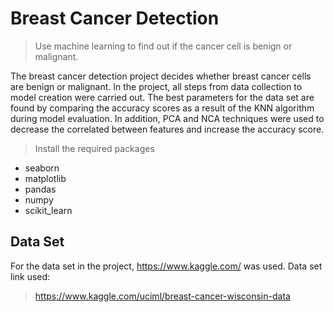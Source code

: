 # Breast Cancer Detection
>Use machine learning to find out if the cancer cell is benign or malignant.

The breast cancer detection project decides whether breast cancer cells are benign or malignant. In the project, all steps from data collection to model creation were carried out. The best parameters for the data set are found by comparing the accuracy scores as a result of the KNN algorithm during model evaluation. In addition, PCA and NCA techniques were used to decrease the correlated between features and increase the accuracy score. 

>Install the required packages
- seaborn
- matplotlib
- pandas
- numpy
- scikit_learn

## Data Set
For the data set in the project, https://www.kaggle.com/ was used.
Data set link used:
>https://www.kaggle.com/uciml/breast-cancer-wisconsin-data
